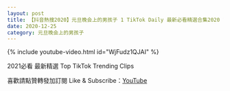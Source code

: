```yaml
---
layout: post
title: 【抖音熱搜2020】元旦晚会上的男孩子 1 TikTok Daily 最新必看精選合集2020 12 25
date: 2020-12-25
category: 元旦晚会上的男孩子
---
```


{% include youtube-video.html id="WjFudz1QJAI" %}

2021必看 最新精選 Top TikTok Trending Clips

喜歡請點贊轉發加訂閱 Like & Subscribe：[YouTube](https://www.youtube.com/channel/UCAoR7VcanIPd04uEq_GIylA/videos)

